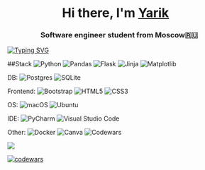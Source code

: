 <h1 align="center">Hi there, I'm <a href="https://www.instagram.com/aguynamedyarik?igsh=MXhkcmtuczg1a2R2ag%3D%3D&utm_source=qr" target="_blank">Yarik</a> 
<img src="https://github.com/blackcater/blackcater/raw/main/images/Hi.gif" height="10"/></h1>
<h3 align="center">Software engineer student from Moscow🇷🇺</h3>


[![Typing SVG](https://readme-typing-svg.herokuapp.com?color=%2336BCF7&lines=Nice+to+see+you+here+🫶)](https://git.io/typing-svg)

##Stack
![Python](https://img.shields.io/badge/python-3670A0?style=for-the-badge&logo=python&logoColor=ffdd54)
![Pandas](https://img.shields.io/badge/pandas-%23150458.svg?style=for-the-badge&logo=pandas&logoColor=white)
![Flask](https://img.shields.io/badge/flask-%23000.svg?style=for-the-badge&logo=flask&logoColor=white)
![Jinja](https://img.shields.io/badge/jinja-white.svg?style=for-the-badge&logo=jinja&logoColor=black)
![Matplotlib](https://img.shields.io/badge/Matplotlib-%23ffffff.svg?style=for-the-badge&logo=Matplotlib&logoColor=black)

DB:
![Postgres](https://img.shields.io/badge/postgres-%23316192.svg?style=for-the-badge&logo=postgresql&logoColor=white)
![SQLite](https://img.shields.io/badge/sqlite-%2307405e.svg?style=for-the-badge&logo=sqlite&logoColor=white)

Frontend:
![Bootstrap](https://img.shields.io/badge/bootstrap-%238511FA.svg?style=for-the-badge&logo=bootstrap&logoColor=white)
![HTML5](https://img.shields.io/badge/html5-%23E34F26.svg?style=for-the-badge&logo=html5&logoColor=white)
![CSS3](https://img.shields.io/badge/css3-%231572B6.svg?style=for-the-badge&logo=css3&logoColor=white)

OS:
![macOS](https://img.shields.io/badge/mac%20os-000000?style=for-the-badge&logo=macos&logoColor=F0F0F0)
![Ubuntu](https://img.shields.io/badge/Ubuntu-E95420?style=for-the-badge&logo=ubuntu&logoColor=white)


IDE:
![PyCharm](https://img.shields.io/badge/pycharm-143?style=for-the-badge&logo=pycharm&logoColor=black&color=black&labelColor=green)
![Visual Studio Code](https://img.shields.io/badge/Visual%20Studio%20Code-0078d7.svg?style=for-the-badge&logo=visual-studio-code&logoColor=white)


Other:
![Docker](https://img.shields.io/badge/docker-%230db7ed.svg?style=for-the-badge&logo=docker&logoColor=white)
![Canva](https://img.shields.io/badge/Canva-%2300C4CC.svg?style=for-the-badge&logo=Canva&logoColor=white)
![Codewars](https://img.shields.io/badge/Codewars-B1361E?style=for-the-badge&logo=codewars&logoColor=grey)



![](https://github-profile-summary-cards.vercel.app/api/cards/repos-per-language?username=daniilshat&theme=solarized_dark)

[![codewars](https://www.codewars.com/users/Yarchez/badges/small)](https://www.codewars.com/users/Yarchez) 


